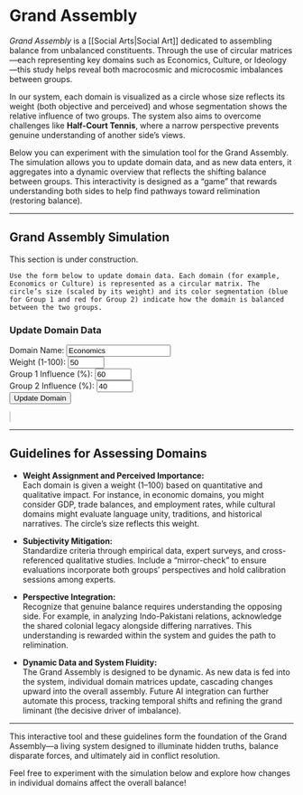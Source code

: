 # Grand Assembly

*Grand Assembly* is a [[Social Arts|Social Art]] dedicated to assembling balance from unbalanced constituents. Through the use of circular matrices—each representing key domains such as Economics, Culture, or Ideology—this study helps reveal both macrocosmic and microcosmic imbalances between groups.

In our system, each domain is visualized as a circle whose size reflects its weight (both objective and perceived) and whose segmentation shows the relative influence of two groups. The system also aims to overcome challenges like **Half-Court Tennis**, where a narrow perspective prevents genuine understanding of another side’s views.

Below you can experiment with the simulation tool for the Grand Assembly. The simulation allows you to update domain data, and as new data enters, it aggregates into a dynamic overview that reflects the shifting balance between groups. This interactivity is designed as a “game” that rewards understanding both sides to help find pathways toward relimination (restoring balance).

---

<div class="simulation">
  <h2>Grand Assembly Simulation</h2>
  <p>
    This section is under construction.
    
    Use the form below to update domain data. Each domain (for example, Economics or Culture) is represented as a circular matrix. The circle’s size (scaled by its weight) and its color segmentation (blue for Group 1 and red for Group 2) indicate how the domain is balanced between the two groups.
  </p>

  <div class="domain-controls">
    <h3>Update Domain Data</h3>
    <form id="domainForm">
      <label>
        Domain Name:
        <input type="text" id="domainName" value="Economics">
      </label>
      <br>
      <label>
        Weight (1-100):
        <input type="number" id="domainWeight" min="1" max="100" value="50">
      </label>
      <br>
      <label>
        Group 1 Influence (%):
        <input type="number" id="group1Influence" min="0" max="100" value="60">
      </label>
      <br>
      <label>
        Group 2 Influence (%):
        <input type="number" id="group2Influence" min="0" max="100" value="40">
      </label>
      <br>
      <button type="button" onclick="addOrUpdateDomain()">Update Domain</button>
    </form>
  </div>
  
  <canvas id="assemblyCanvas" width="800" height="600" style="border: 1px solid #ccc; margin-top: 20px;"></canvas>
</div>

<script>
  // Each domain is stored with: name, weight (impact), and the influence percentages for two groups.
  const domains = [];

  // Placeholder for AI integration: In a complete system, an AI module would analyze incoming data and adjust weights dynamically.
  function aggregateData() {
    let totalWeight = 0;
    let weightedGroup1 = 0;
    let weightedGroup2 = 0;
    
    domains.forEach(domain => {
      totalWeight += domain.weight;
      weightedGroup1 += domain.weight * (domain.group1 / 100);
      weightedGroup2 += domain.weight * (domain.group2 / 100);
    });
    
    const overallGroup1 = totalWeight ? (weightedGroup1 / totalWeight) * 100 : 50;
    const overallGroup2 = totalWeight ? (weightedGroup2 / totalWeight) * 100 : 50;
    
    return { overallGroup1, overallGroup2, totalWeight };
  }
  
  function addOrUpdateDomain() {
    const name = document.getElementById('domainName').value;
    const weight = parseInt(document.getElementById('domainWeight').value);
    const group1 = parseInt(document.getElementById('group1Influence').value);
    const group2 = parseInt(document.getElementById('group2Influence').value);
    
    // Validate that the influences add to 100%
    if (group1 + group2 !== 100) {
      alert("Group influences must add up to 100%");
      return;
    }
    
    // Update the domain if it already exists, or add a new one.
    const existingIndex = domains.findIndex(d => d.name === name);
    if (existingIndex !== -1) {
      domains[existingIndex] = { name, weight, group1, group2 };
    } else {
      domains.push({ name, weight, group1, group2 });
    }
    
    drawAssembly();
  }
  
  function drawAssembly() {
    const canvas = document.getElementById('assemblyCanvas');
    const ctx = canvas.getContext('2d');
    ctx.clearRect(0, 0, canvas.width, canvas.height);
    
    // Set margins and initial positions for drawing circles.
    const margin = 20;
    let x = margin;
    let y = margin;
    const maxDiameter = 150; // Maximum possible diameter when weight = 100.
    
    domains.forEach(domain => {
      // Calculate diameter based on weight; the greater the weight, the larger the circle.
      const diameter = maxDiameter * (domain.weight / 100);
      const adjustedDiameter = Math.max(diameter, 50);  // Ensure a minimum size.
      
      // Draw outer circle
      ctx.beginPath();
      ctx.arc(x + adjustedDiameter/2, y + adjustedDiameter/2, adjustedDiameter/2, 0, 2 * Math.PI);
      ctx.stroke();
      
      // Draw Group 1 segment (blue)
      ctx.beginPath();
      ctx.moveTo(x + adjustedDiameter/2, y + adjustedDiameter/2);
      const group1Angle = (domain.group1 / 100) * 2 * Math.PI;
      ctx.arc(x + adjustedDiameter/2, y + adjustedDiameter/2, adjustedDiameter/2, -Math.PI/2, -Math.PI/2 + group1Angle);
      ctx.closePath();
      ctx.fillStyle = 'rgba(0, 123, 255, 0.5)';
      ctx.fill();
      
      // Draw Group 2 segment (red)
      ctx.beginPath();
      ctx.moveTo(x + adjustedDiameter/2, y + adjustedDiameter/2);
      const group2Angle = (domain.group2 / 100) * 2 * Math.PI;
      ctx.arc(x + adjustedDiameter/2, y + adjustedDiameter/2, adjustedDiameter/2, -Math.PI/2 + group1Angle, -Math.PI/2 + group1Angle + group2Angle);
      ctx.closePath();
      ctx.fillStyle = 'rgba(220, 53, 69, 0.5)';
      ctx.fill();
      
      // Domain label
      ctx.fillStyle = 'black';
      ctx.font = '16px Arial';
      ctx.fillText(domain.name, x + 5, y + adjustedDiameter + 20);
      
      // Update x and y positions for subsequent circles.
      x += adjustedDiameter + margin;
      if (x + adjustedDiameter > canvas.width) {
        x = margin;
        y += adjustedDiameter + margin + 40;
      }
    });
    
    // Draw Grand Assembly Overview at the bottom of the canvas.
    const grandData = aggregateData();
    ctx.fillStyle = 'black';
    ctx.font = '20px Arial';
    ctx.fillText("Grand Assembly Overview:", margin, canvas.height - 80);
    ctx.fillText(`Overall Group 1: ${grandData.overallGroup1.toFixed(2)}%`, margin, canvas.height - 50);
    ctx.fillText(`Overall Group 2: ${grandData.overallGroup2.toFixed(2)}%`, margin, canvas.height - 20);
  }
  
  // Initial draw.
  drawAssembly();
</script>

---

## Guidelines for Assessing Domains

- **Weight Assignment and Perceived Importance:**  
  Each domain is given a weight (1–100) based on quantitative and qualitative impact. For instance, in economic domains, you might consider GDP, trade balances, and employment rates, while cultural domains might evaluate language unity, traditions, and historical narratives. The circle’s size reflects this weight.

- **Subjectivity Mitigation:**  
  Standardize criteria through empirical data, expert surveys, and cross-referenced qualitative studies. Include a “mirror-check” to ensure evaluations incorporate both groups’ perspectives and hold calibration sessions among experts.

- **Perspective Integration:**  
  Recognize that genuine balance requires understanding the opposing side. For example, in analyzing Indo-Pakistani relations, acknowledge the shared colonial legacy alongside differing narratives. This understanding is rewarded within the system and guides the path to relimination.

- **Dynamic Data and System Fluidity:**  
  The Grand Assembly is designed to be dynamic. As new data is fed into the system, individual domain matrices update, cascading changes upward into the overall assembly. Future AI integration can further automate this process, tracking temporal shifts and refining the grand liminant (the decisive driver of imbalance).

---

This interactive tool and these guidelines form the foundation of the Grand Assembly—a living system designed to illuminate hidden truths, balance disparate forces, and ultimately aid in conflict resolution.

Feel free to experiment with the simulation below and explore how changes in individual domains affect the overall balance!
